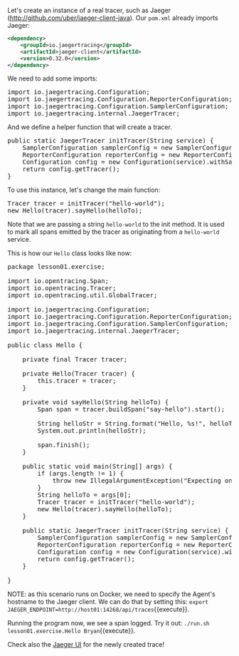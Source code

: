 Let's create an instance of a real tracer, such as Jaeger (http://github.com/uber/jaeger-client-java). Our `pom.xml` already imports Jaeger:

```xml
<dependency>
    <groupId>io.jaegertracing</groupId>
    <artifactId>jaeger-client</artifactId>
    <version>0.32.0</version>
</dependency>
```

We need to add some imports:

<pre class="file" data-target="clipboard">
import io.jaegertracing.Configuration;
import io.jaegertracing.Configuration.ReporterConfiguration;
import io.jaegertracing.Configuration.SamplerConfiguration;
import io.jaegertracing.internal.JaegerTracer;
</pre>

And we define a helper function that will create a tracer.

<pre class="file" data-target="clipboard">
public static JaegerTracer initTracer(String service) {
    SamplerConfiguration samplerConfig = new SamplerConfiguration().fromEnv().withType("const").withParam(1);
    ReporterConfiguration reporterConfig = new ReporterConfiguration().fromEnv().withLogSpans(true);
    Configuration config = new Configuration(service).withSampler(samplerConfig).withReporter(reporterConfig);
    return config.getTracer();
}
</pre>

To use this instance, let's change the main function:

<pre class="file" data-target="clipboard">
Tracer tracer = initTracer("hello-world");
new Hello(tracer).sayHello(helloTo);
</pre>

Note that we are passing a string `hello-world` to the init method. It is used to mark all spans emitted by the tracer as originating from a `hello-world` service.

This is how our `Hello` class looks like now:

<pre class="file" data-filename="java/src/main/java/lesson01/exercise/Hello.java" data-target="replace">package lesson01.exercise;

import io.opentracing.Span;
import io.opentracing.Tracer;
import io.opentracing.util.GlobalTracer;

import io.jaegertracing.Configuration;
import io.jaegertracing.Configuration.ReporterConfiguration;
import io.jaegertracing.Configuration.SamplerConfiguration;
import io.jaegertracing.internal.JaegerTracer;

public class Hello {

    private final Tracer tracer;

    private Hello(Tracer tracer) {
        this.tracer = tracer;
    }

    private void sayHello(String helloTo) {
        Span span = tracer.buildSpan("say-hello").start();

        String helloStr = String.format("Hello, %s!", helloTo);
        System.out.println(helloStr);

        span.finish();
    }

    public static void main(String[] args) {
        if (args.length != 1) {
            throw new IllegalArgumentException("Expecting one argument");
        }
        String helloTo = args[0];
        Tracer tracer = initTracer("hello-world");
        new Hello(tracer).sayHello(helloTo);
    }

    public static JaegerTracer initTracer(String service) {
        SamplerConfiguration samplerConfig = new SamplerConfiguration().fromEnv().withType("const").withParam(1);
        ReporterConfiguration reporterConfig = new ReporterConfiguration().fromEnv().withLogSpans(true);
        Configuration config = new Configuration(service).withSampler(samplerConfig).withReporter(reporterConfig);
        return config.getTracer();
    }

}</pre>

NOTE: as this scenario runs on Docker, we need to specify the Agent's hostname to the Jaeger client. We can do that by setting this: `export JAEGER_ENDPOINT=http://host01:14268/api/traces`{{execute}}.

Running the program now, we see a span logged. Try it out: `./run.sh lesson01.exercise.Hello Bryan`{{execute}}.

Check also the [Jaeger UI](https://[[HOST_SUBDOMAIN]]-16686-[[KATACODA_HOST]].environments.katacoda.com/search?service=hello-world) for the newly created trace!
